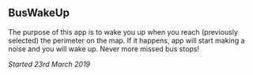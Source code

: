 ## BusWakeUp
The purpose of this app is to wake you up when you reach (previously selected) the perimeter on the map.
If it happens, app will start making a noise and you will wake up. Never more missed bus stops!

*Started 23rd March 2019*